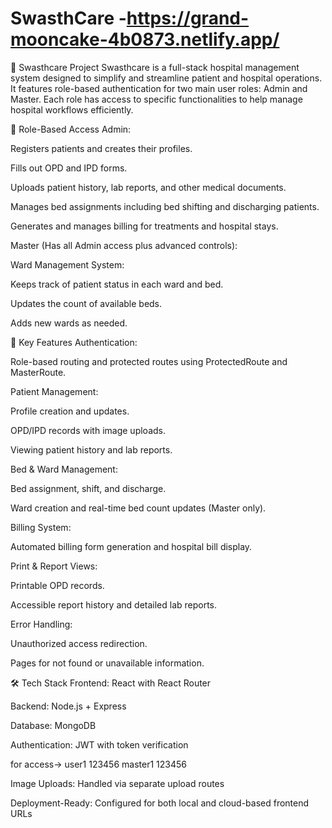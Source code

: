 # SwasthCare -https://grand-mooncake-4b0873.netlify.app/
🏥 Swasthcare Project
Swasthcare is a full-stack hospital management system designed to simplify and streamline patient and hospital operations. It features role-based authentication for two main user roles: Admin and Master. Each role has access to specific functionalities to help manage hospital workflows efficiently.

🔐 Role-Based Access
Admin:

Registers patients and creates their profiles.

Fills out OPD and IPD forms.

Uploads patient history, lab reports, and other medical documents.

Manages bed assignments including bed shifting and discharging patients.

Generates and manages billing for treatments and hospital stays.

Master (Has all Admin access plus advanced controls):

Ward Management System:

Keeps track of patient status in each ward and bed.

Updates the count of available beds.

Adds new wards as needed.

🔧 Key Features
Authentication:

Role-based routing and protected routes using ProtectedRoute and MasterRoute.

Patient Management:

Profile creation and updates.

OPD/IPD records with image uploads.

Viewing patient history and lab reports.

Bed & Ward Management:

Bed assignment, shift, and discharge.

Ward creation and real-time bed count updates (Master only).

Billing System:

Automated billing form generation and hospital bill display.

Print & Report Views:

Printable OPD records.

Accessible report history and detailed lab reports.

Error Handling:

Unauthorized access redirection.

Pages for not found or unavailable information.

🛠️ Tech Stack
Frontend: React with React Router

Backend: Node.js + Express

Database: MongoDB

Authentication: JWT with token verification


for access->
user1 
123456
master1
123456

Image Uploads: Handled via separate upload routes

Deployment-Ready: Configured for both local and cloud-based frontend URLs

